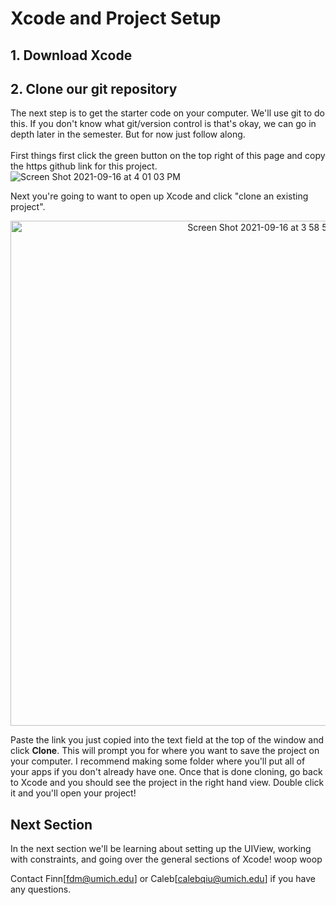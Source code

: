 # Xcode and Project Setup

## 1. Download Xcode

## 2. Clone our git repository
The next step is to get the starter code on your computer. We'll use git to do this. If you don't know what git/version control is that's okay, we can go in depth later in the semester. But for now just follow along. \
\
First things first click the green button on the top right of this page and copy the https github link for this project. \
![Screen Shot 2021-09-16 at 4 01 03 PM](https://user-images.githubusercontent.com/54146662/133678279-65dd04f2-cc83-4d8f-9591-d6e30cba1be5.png)

Next you're going to want to open up Xcode and click "clone an existing project". 

<p align="center">
  <img width="808" alt="Screen Shot 2021-09-16 at 3 58 58 PM" src="https://user-images.githubusercontent.com/54146662/133677945-6ffe1511-241b-4628-a00e-6ca26fbae2d3.png">
</p>

Paste the link you just copied into the text field at the top of the window and click __Clone__. This will prompt you for where you want to save the project on your computer. I recommend making some folder where you'll put all of your apps if you don't already have one. Once that is done cloning, go back to Xcode and you should see the project in the right hand view. Double click it and you'll open your project!
  
## Next Section
In the next section we'll be learning about setting up the UIView, working with constraints, and going over the general sections of Xcode! woop woop
  

  

Contact Finn[fdm@umich.edu] or Caleb[calebqiu@umich.edu] if you have any questions.
